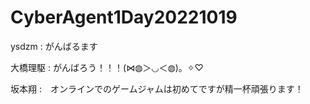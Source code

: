 # CyberAgent1Day20221019



ysdzm : がんばるます

大橋理駆 : がんばろう！！！(⋈◍＞◡＜◍)。✧♡  

坂本翔 :　オンラインでのゲームジャムは初めてですが精一杯頑張ります！
